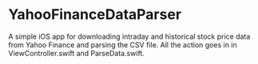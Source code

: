 # YahooFinanceDataParser
A simple iOS app for downloading intraday and historical stock price data from Yahoo Finance and parsing the CSV file.
All the action goes in in ViewController.swift and ParseData.swift.
